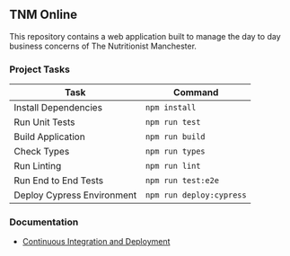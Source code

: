 ## TNM Online

This repository contains a web application built to manage the day to day business concerns of The Nutritionist Manchester.

### Project Tasks

| Task                       | Command                  |
| -------------------------- | ------------------------ |
| Install Dependencies       | `npm install`            |
| Run Unit Tests             | `npm run test`           |
| Build Application          | `npm run build`          |
| Check Types                | `npm run types`          |
| Run Linting                | `npm run lint`           |
| Run End to End Tests       | `npm run test:e2e`       |
| Deploy Cypress Environment | `npm run deploy:cypress` |

### Documentation

- [Continuous Integration and Deployment](docs/ci.md)
